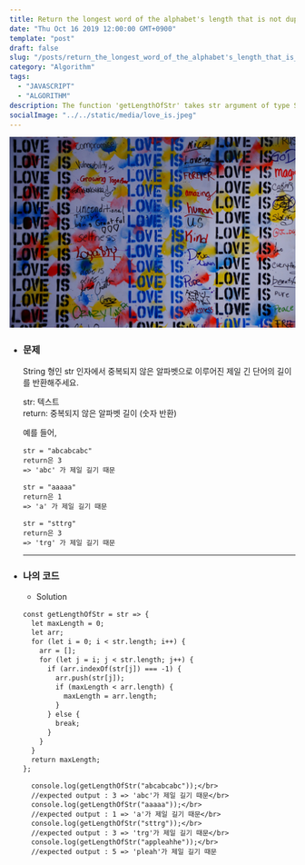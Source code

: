 ```yaml
---
title: Return the longest word of the alphabet's length that is not duplicated
date: "Thu Oct 16 2019 12:00:00 GMT+0900"
template: "post"
draft: false
slug: "/posts/return_the_longest_word_of_the_alphabet's_length_that_is_not_duplicated/"
category: "Algorithm"
tags:
  - "JAVASCRIPT"
  - "ALGORITHM"
description: The function 'getLengthOfStr' takes str argument of type String. Return the longest word of the alphabet's length that is not duplicated.
socialImage: "../../static/media/love_is.jpeg"
---
```


<img src="../../static/media/love_is.jpeg">

* ### 문제

  String 형인 str 인자에서 중복되지 않은 알파벳으로 이루어진 제일 긴 단어의 길이를 반환해주세요.

  str: 텍스트</br>
  return: 중복되지 않은 알파벳 길이 (숫자 반환)

  예를 들어,

  ```
  str = "abcabcabc"
  return은 3
  => 'abc' 가 제일 길기 때문
  ```

  ```
  str = "aaaaa"
  return은 1
  => 'a' 가 제일 길기 때문
  ```

  ```
  str = "sttrg"
  return은 3
  => 'trg' 가 제일 길기 때문
  ```

  ***

* ### 나의 코드

  + Solution
  ```
  const getLengthOfStr = str => {
    let maxLength = 0;
    let arr;
    for (let i = 0; i < str.length; i++) {
      arr = [];
      for (let j = i; j < str.length; j++) {
        if (arr.indexOf(str[j]) === -1) {
          arr.push(str[j]);
          if (maxLength < arr.length) {
            maxLength = arr.length;
          }
        } else {
          break;
        }
      } 
    }
    return maxLength;
  };
  ```

        console.log(getLengthOfStr("abcabcabc"));</br>
        //expected output : 3 => 'abc'가 제일 길기 때문</br>
        console.log(getLengthOfStr("aaaaa"));</br>
        //expected output : 1 => 'a'가 제일 길기 때문</br>
        console.log(getLengthOfStr("sttrg"));</br>
        //expected output : 3 => 'trg'가 제일 길기 때문</br>
        console.log(getLengthOfStr("appleahhe"));</br>
        //expected output : 5 => 'pleah'가 제일 길기 때문